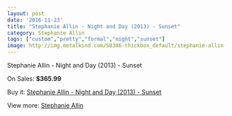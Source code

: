 ```yaml
---
layout: post
date: '2016-11-23'
title: "Stephanie Allin - Night and Day (2013) - Sunset"
category: Stephanie Allin
tags: ["custom","pretty","formal","night","sunset"]
image: http://img.metalkind.com/58346-thickbox_default/stephanie-allin-night-and-day-2013-sunset.jpg
---
```

Stephanie Allin - Night and Day (2013) - Sunset

On Sales: **$365.99**
<a href="https://www.metalkind.com/en/stephanie-allin/15623-stephanie-allin-night-and-day-2013-sunset.html"><amp-img layout="responsive" width="600" height="600" src="//img.metalkind.com/58346-thickbox_default/stephanie-allin-night-and-day-2013-sunset.jpg" alt="Stephanie Allin - Night and Day (2013) - Sunset 0" /></a>
<a href="https://www.metalkind.com/en/stephanie-allin/15623-stephanie-allin-night-and-day-2013-sunset.html"><amp-img layout="responsive" width="600" height="600" src="//img.metalkind.com/58347-thickbox_default/stephanie-allin-night-and-day-2013-sunset.jpg" alt="Stephanie Allin - Night and Day (2013) - Sunset 1" /></a>
<a href="https://www.metalkind.com/en/stephanie-allin/15623-stephanie-allin-night-and-day-2013-sunset.html"><amp-img layout="responsive" width="600" height="600" src="//img.metalkind.com/58348-thickbox_default/stephanie-allin-night-and-day-2013-sunset.jpg" alt="Stephanie Allin - Night and Day (2013) - Sunset 2" /></a>
<a href="https://www.metalkind.com/en/stephanie-allin/15623-stephanie-allin-night-and-day-2013-sunset.html"><amp-img layout="responsive" width="600" height="600" src="//img.metalkind.com/58349-thickbox_default/stephanie-allin-night-and-day-2013-sunset.jpg" alt="Stephanie Allin - Night and Day (2013) - Sunset 3" /></a>
<a href="https://www.metalkind.com/en/stephanie-allin/15623-stephanie-allin-night-and-day-2013-sunset.html"><amp-img layout="responsive" width="600" height="600" src="//img.metalkind.com/58350-thickbox_default/stephanie-allin-night-and-day-2013-sunset.jpg" alt="Stephanie Allin - Night and Day (2013) - Sunset 4" /></a>
<a href="https://www.metalkind.com/en/stephanie-allin/15623-stephanie-allin-night-and-day-2013-sunset.html"><amp-img layout="responsive" width="600" height="600" src="//img.metalkind.com/58351-thickbox_default/stephanie-allin-night-and-day-2013-sunset.jpg" alt="Stephanie Allin - Night and Day (2013) - Sunset 5" /></a>
<a href="https://www.metalkind.com/en/stephanie-allin/15623-stephanie-allin-night-and-day-2013-sunset.html"><amp-img layout="responsive" width="600" height="600" src="//img.metalkind.com/58352-thickbox_default/stephanie-allin-night-and-day-2013-sunset.jpg" alt="Stephanie Allin - Night and Day (2013) - Sunset 6" /></a>
<a href="https://www.metalkind.com/en/stephanie-allin/15623-stephanie-allin-night-and-day-2013-sunset.html"><amp-img layout="responsive" width="600" height="600" src="//img.metalkind.com/58353-thickbox_default/stephanie-allin-night-and-day-2013-sunset.jpg" alt="Stephanie Allin - Night and Day (2013) - Sunset 7" /></a>
<a href="https://www.metalkind.com/en/stephanie-allin/15623-stephanie-allin-night-and-day-2013-sunset.html"><amp-img layout="responsive" width="600" height="600" src="//img.metalkind.com/58354-thickbox_default/stephanie-allin-night-and-day-2013-sunset.jpg" alt="Stephanie Allin - Night and Day (2013) - Sunset 8" /></a>

Buy it: [Stephanie Allin - Night and Day (2013) - Sunset](https://www.metalkind.com/en/stephanie-allin/15623-stephanie-allin-night-and-day-2013-sunset.html "Stephanie Allin - Night and Day (2013) - Sunset")

View more: [Stephanie Allin](https://www.metalkind.com/en/185-stephanie-allin "Stephanie Allin")
